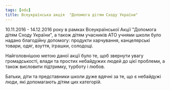 ```yaml
---
tags: [edu]
title: Всеукраїнська акція  "Допомога дітям Сходу України"
---
```


10.11.2016 - 14.12.2016 року в рамках Всеукраїнської Акції "Допомога дітям Сходу України", а також дітям учасників АТО учнями школи було надано благодійну допомогу: продукти харчування, канцелярські товари, одяг, взуття, іграшки, солодощі.

Найголовнішою метою даної акції було те, щоб звернути увагу громадськості, влади та простих небайдужих людей до цієї проблеми, а також висловити підтримку, турботу і любов.

Батьки, діти та представники школи дуже вдячні за те, що є небайдужі люди, які допомагають дітям цих категорій.

<slideshow id="72157674334664373"></slideshow>
